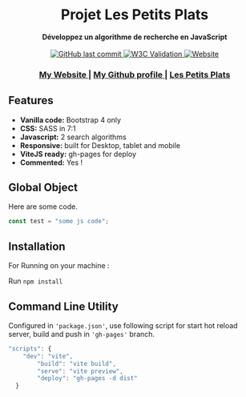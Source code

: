 <h1 align="center">Projet Les Petits Plats</h1>

<div align="center">
  
</div>
<div align="center">
  <strong>Développez un algorithme de recherche en JavaScript</strong>
<div></div>
<br/>
</div>

<div align="center">
  <!-- Last Commit -->
  <a href="#">
    <img alt="GitHub last commit" src="https://img.shields.io/github/last-commit/audreydiez/AudreyDiez_7_06042021?style=for-the-badge">     
  </a>
  <!-- W3C  -->
  <a href="#">
    <img alt="W3C Validation" src="https://img.shields.io/w3c-validation/html?style=for-the-badge&targetUrl=https%3A%2F%2Faudreydiez.github.io%2FAudreyDiez_7_06042021">  
    </a> 
<!-- website  -->
  <a href="#">
   <img alt="Website" src="https://img.shields.io/website?down_message=Offline&style=for-the-badge&up_message=Online&url=https%3A%2F%2Faudreydiez.github.io%2FAudreyDiez_7_06042021%2F%23">
  </a> 
</div>

<div align="center">
  <h3>
    <a href="https://www.audreydiez.com">
      My Website
    </a>
    <span> | </span>
    <a href="https://github.com/audreydiez">
      My Github profile
    </a> 
    <span> | </span>
    <a href="https://audreydiez.github.io/AudreyDiez_7_06042021/#">
      Les Petits Plats
    </a>    
  </h3>
</div>

## Features
- __Vanilla code:__ Bootstrap 4 only
- __CSS:__  SASS in 7:1
- __Javascript:__ 2 search algorithms
- __Responsive:__ built for Desktop, tablet and mobile
- __ViteJS ready:__ gh-pages for deploy
- __Commented:__ Yes !

## Global Object 
Here are some code.
```js
const test = "some js code";
```

## Installation
For Running on your machine :

Run `npm install`


## Command Line Utility
Configured in `'package.json'`, use following script for start hot reload server, build and push in `'gh-pages'` branch.
```js
"scripts": {
    "dev": "vite",
        "build": "vite build",
        "serve": "vite preview",
        "deploy": "gh-pages -d dist"
  }
```